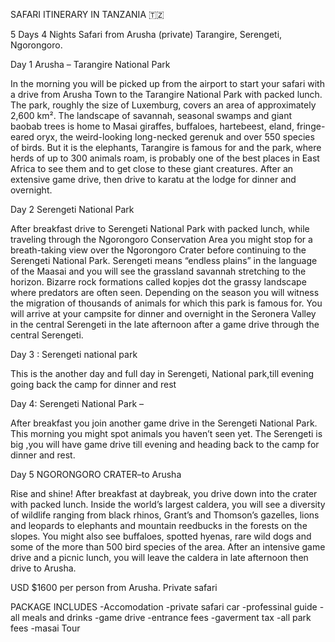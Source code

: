 SAFARI ITINERARY IN TANZANIA 🇹🇿 

5 Days 4 Nights Safari from Arusha (private) Tarangire, Serengeti, Ngorongoro.

Day 1 Arusha – Tarangire National Park

In the morning you will be picked up from the airport to start your safari with a drive from Arusha Town to the Tarangire National Park with packed lunch. The park, roughly the size of Luxemburg, covers an area of approximately 2,600 km². The landscape of savannah, seasonal swamps and giant baobab trees is home to Masai giraffes, buffaloes, hartebeest, eland, fringe-eared oryx, the weird-looking long-necked gerenuk and over 550 species of birds. But it is the elephants, Tarangire is famous for and the park, where herds of up to 300 animals roam, is probably one of the best places in East Africa to see them and to get close to these giant creatures. After an extensive game drive, then drive to karatu at the lodge  for dinner and overnight.

Day 2 Serengeti National Park

After breakfast drive to Serengeti National Park with packed lunch, while traveling through the Ngorongoro Conservation Area you might stop for a breath-taking view over the Ngorongoro Crater before continuing to the Serengeti National Park. Serengeti means “endless plains” in the language of the Maasai and you will see the grassland savannah stretching to the horizon. Bizarre rock formations called kopjes dot the grassy landscape where predators are often seen. Depending on the season you will witness the migration of thousands of animals for which this park is famous for. You will arrive at your campsite for dinner and overnight in the Seronera Valley in the central Serengeti in the late afternoon after a game drive through the central Serengeti.

Day 3 : Serengeti national park 

This is the another day and full day in Serengeti, National park,till evening going back the camp for dinner and rest 

Day 4: Serengeti National Park – 

After breakfast you join another game drive in the Serengeti National Park. This morning you might spot animals you haven’t seen yet. The Serengeti is big ,you will have game drive till evening and heading back to the camp for dinner and rest.

Day 5 NGORONGORO CRATER–to Arusha 

Rise and shine! After breakfast at daybreak, you drive down into the crater with packed lunch. Inside the world’s largest caldera, you will see a diversity of wildlife ranging from black rhinos, Grant’s and Thomson’s gazelles, lions and leopards to elephants and mountain reedbucks in the forests on the slopes. You might also see buffaloes, spotted hyenas, rare wild dogs and some of the more than 500 bird species of the area. After an intensive game drive and a picnic lunch, you will leave the caldera in late afternoon then drive to Arusha. 

USD $1600 per person from Arusha. Private safari 

PACKAGE INCLUDES 
-Accomodation
-private safari car 
-professinal guide 
-all meals and drinks 
-game drive
-entrance fees 
-gaverment tax
-all park fees 
-masai Tour